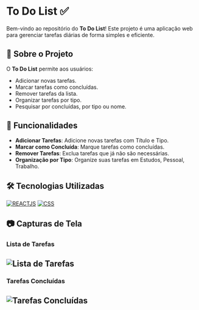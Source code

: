 # To Do List ✅

Bem-vindo ao repositório do **To Do List**! Este projeto é uma aplicação web para gerenciar tarefas diárias de forma simples e eficiente.

## 📜 Sobre o Projeto

O **To Do List** permite aos usuários:

- Adicionar novas tarefas.
- Marcar tarefas como concluídas.
- Remover tarefas da lista.
- Organizar tarefas por tipo.
- Pesquisar por concluídas, por tipo ou nome.

## 🚀 Funcionalidades

- **Adicionar Tarefas**: Adicione novas tarefas com Título e Tipo.
- **Marcar como Concluída**: Marque tarefas como concluídas.
- **Remover Tarefas**: Exclua tarefas que já não são necessárias.
- **Organização por Tipo**: Organize suas tarefas em Estudos, Pessoal, Trabalho.

## 🛠️ Tecnologias Utilizadas

[![REACTJS](https://img.shields.io/badge/React-61DAFB?style=for-the-badge&logo=react&logoColor=3c4048)]()
[![CSS](https://img.shields.io/badge/CSS3-1572B6?style=for-the-badge&logo=css3&logoColor=white)]()

## 📷 Capturas de Tela

### Lista de Tarefas
![Lista de Tarefas](https://portfolio.descubraserragaucha.com/assets/toDo0.png)
---

### Tarefas Concluídas
![Tarefas Concluídas](https://portfolio.descubraserragaucha.com/assets/toDo1.png)
---

